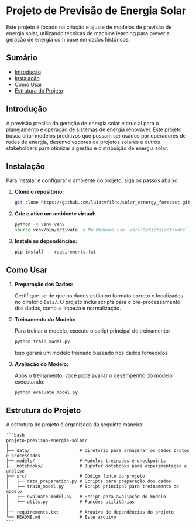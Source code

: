 # Projeto de Previsão de Energia Solar

Este projeto é focado na criação e ajuste de modelos de previsão de energia solar, utilizando técnicas de machine learning para prever a geração de energia com base em dados históricos.

## Sumário

- [Introdução](#introdução)
- [Instalação](#instalação)
- [Como Usar](#como-usar)
- [Estrutura do Projeto](#estrutura-do-projeto)

## Introdução

A previsão precisa da geração de energia solar é crucial para o planejamento e operação de sistemas de energia renovável. Este projeto busca criar modelos preditivos que possam ser usados por operadores de redes de energia, desenvolvedores de projetos solares e outros stakeholders para otimizar a gestão e distribuição de energia solar.

## Instalação

Para instalar e configurar o ambiente do projeto, siga os passos abaixo:

1. **Clone o repositório:**

    ```bash
    git clone https://github.com/luizcvfilho/solar_ernergy_forecast.git
    ```

2. **Crie e ative um ambiente virtual:**

    ```bash
    python -m venv venv
    source venv/bin/activate  # No Windows use `venv\Scripts\activate`
    ```

3. **Instale as dependências:**

    ```bash
    pip install -r requirements.txt
    ```

## Como Usar

1. **Preparação dos Dados:**

   Certifique-se de que os dados estão no formato correto e localizados no diretório `Data/`. O projeto inclui scripts para o pré-processamento dos dados, como a limpeza e normalização.

2. **Treinamento do Modelo:**

   Para treinar o modelo, execute o script principal de treinamento:

   ```bash
   python train_model.py
    ```

    Isso gerará um modelo treinado baseado nos dados fornecidos

3. **Avaliação do Modelo:**

    Após o treinamento, você pode avaliar o desempenho do modelo executando:

   ```bash
   python evaluate_model.py
    ```

## Estrutura do Projeto

A estrutura do projeto é organizada da seguinte maneira:

    ```bash
    projeto-previsao-energia-solar/
    │
    ├── data/                   # Diretório para armazenar os dados brutos e processados
    ├── models/                 # Modelos treinados e checkpoints
    ├── notebooks/              # Jupyter Notebooks para experimentação e análise
    ├── src/                    # Código fonte do projeto
    │   ├── data_preparation.py # Scripts para preparação dos dados
    │   ├── train_model.py      # Script principal para treinamento do modelo
    │   ├── evaluate_model.py   # Script para avaliação do modelo
    │   └── utils.py            # Funções utilitárias
    │
    ├── requirements.txt        # Arquivo de dependências do projeto
    └── README.md               # Este arquivo
    ```